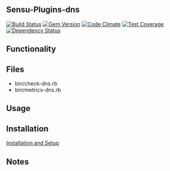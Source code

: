 ## Sensu-Plugins-dns

[![Build Status](https://travis-ci.org/sensu-plugins/sensu-plugins-dns.svg?branch=master)](https://travis-ci.org/sensu-plugins/sensu-plugins-dns)
[![Gem Version](https://badge.fury.io/rb/sensu-plugins-dns.svg)](http://badge.fury.io/rb/sensu-plugins-dns)
[![Code Climate](https://codeclimate.com/github/sensu-plugins/sensu-plugins-dns/badges/gpa.svg)](https://codeclimate.com/github/sensu-plugins/sensu-plugins-dns)
[![Test Coverage](https://codeclimate.com/github/sensu-plugins/sensu-plugins-dns/badges/coverage.svg)](https://codeclimate.com/github/sensu-plugins/sensu-plugins-dns)
[![Dependency Status](https://gemnasium.com/sensu-plugins/sensu-plugins-dns.svg)](https://gemnasium.com/sensu-plugins/sensu-plugins-dns)

## Functionality

## Files
 * bin/check-dns.rb
 * bin/metrics-dns.rb

## Usage

## Installation

[Installation and Setup](http://sensu-plugins.io/docs/installation_instructions.html)

## Notes

